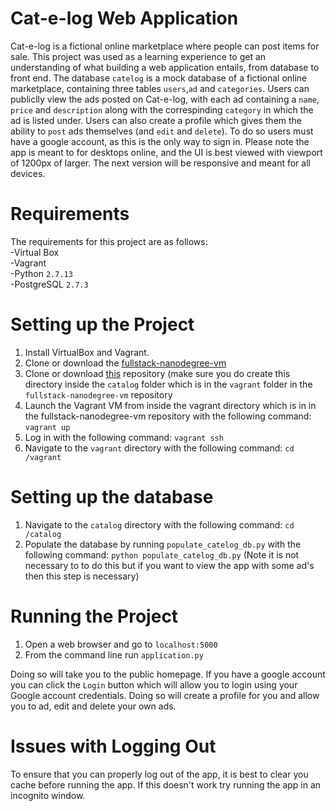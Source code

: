 # Cat-e-log Web Application
Cat-e-log is a fictional online marketplace where people can post items for sale. This project was used as a learning experience to get an understanding of what building a web application entails, from database to front end. The database `catelog` is a mock database of a fictional online marketplace, containing three tables `users`,`ad` and `categories`. Users can publiclly view the ads posted on Cat-e-log, with each ad containing a `name`, `price` and `description` along with the correspinding `category` in which the ad is listed under. Users can also create a profile which gives them the ability to `post` ads themselves (and `edit` and `delete`). To do so users must have a google account, as this is the only way to sign in. Please note the app is meant to for desktops online, and the UI is best viewed with viewport of 1200px of larger. The next version will be responsive and meant for all devices. 

# Requirements 
The requirements for this project are as follows:  
-Virtual Box  
-Vagrant  
-Python `2.7.13`  
-PostgreSQL `2.7.3`  

# Setting up the Project
1. Install VirtualBox and Vagrant.
2. Clone or download the [fullstack-nanodegree-vm](https://github.com/udacity/fullstack-nanodegree-vm) 
3. Clone or download [this](https://github.com/andrew-hart/catalog_app) repository (make sure you do create this directory inside the `catalog` folder which is in the `vagrant` folder in the `fullstack-nanodegree-vm` repository  
4. Launch the Vagrant VM from inside the vagrant directory which is in in the fullstack-nanodegree-vm repository with the following command: `vagrant up`
5. Log in with the following command: `vagrant ssh`  
6. Navigate to the `vagrant` directory with the following command: `cd /vagrant`

# Setting up the database
1. Navigate to the `catalog` directory with the following command: `cd /catalog`
2. Populate the database by running `populate_catelog_db.py` with the following command: `python populate_catelog_db.py` (Note it is not necessary to to do this but if you want to view the app with some ad's then this step is necessary)

# Running the Project
1. Open a web browser and go to `localhost:5000`
2. From the command line run `application.py` 

Doing so will take you to the public homepage. If you have a google account you can click the `Login` button which will allow you to login using your Google account credentials. Doing so will create a profile for you and allow you to ad, edit and delete your own ads.

# Issues with Logging Out
To ensure that you can properly log out of the app, it is best to clear you cache before running the app. If this doesn't work try running the app in an incognito window.
